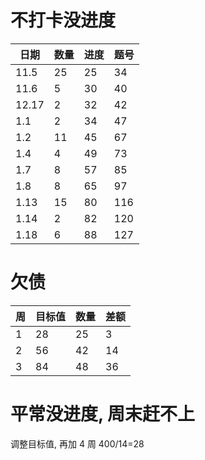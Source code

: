 # 不打卡没进度

| 日期  | 数量 | 进度 | 题号 |
| ----- | ---- | ---- | ---- |
| 11.5  | 25   | 25   | 34   |
| 11.6  | 5    | 30   | 40   |
| 12.17 | 2    | 32   | 42   |
| 1.1   | 2    | 34   | 47   |
| 1.2   | 11   | 45   | 67   |
| 1.4   | 4    | 49   | 73   |
| 1.7   | 8    | 57   | 85   |
| 1.8   | 8    | 65   | 97   |
| 1.13  | 15   | 80   | 116  |
| 1.14  | 2    | 82   | 120  |
| 1.18  | 6    | 88   | 127  |

# 欠债

| 周  | 目标值 | 数量 | 差额 |
| --- | ------ | ---- | ---- |
| 1   | 28     | 25   | 3    |
| 2   | 56     | 42   | 14   |
| 3   | 84     | 48   | 36   |

# 平常没进度, 周末赶不上

调整目标值, 再加 4 周
400/14=28
